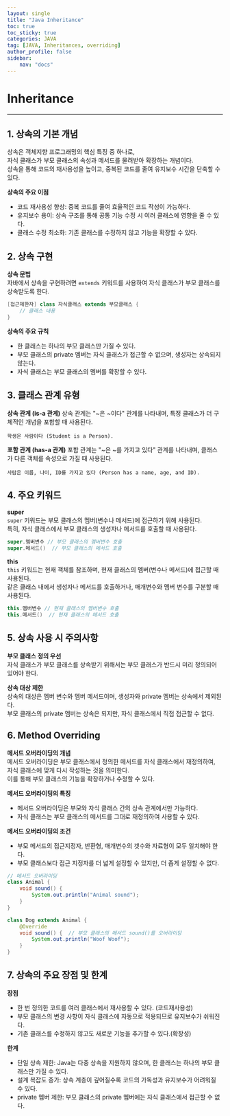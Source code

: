 ```yaml
---
layout: single
title: "Java Inheritance"
toc: true
toc_sticky: true
categories: JAVA
tag: [JAVA, Inheritances, overriding]
author_profile: false
sidebar:
    nav: "docs"
---
```


# Inheritance
---

## 1. 상속의 기본 개념
상속은 객체지향 프로그래밍의 핵심 특징 중 하나로, <br/>
자식 클래스가 부모 클래스의 속성과 메서드를 물려받아 확장하는 개념이다. <br/>
상속을 통해 코드의 재사용성을 높이고, 중복된 코드를 줄여 유지보수 시간을 단축할 수 있다.<br/>

**상속의 주요 이점**
- 코드 재사용성 향상: 중복 코드를 줄여 효율적인 코드 작성이 가능하다.<br/>
- 유지보수 용이: 상속 구조를 통해 공통 기능 수정 시 여러 클래스에 영향을 줄 수 있다.<br/>
- 클래스 수정 최소화: 기존 클래스를 수정하지 않고 기능을 확장할 수 있다.<br/>


## 2. 상속 구현
**상속 문법**<br/>
자바에서 상속을 구현하려면 `extends` 키워드를 사용하여 자식 클래스가 부모 클래스를 상속받도록 한다.<br/>
```java
[접근제한자] class 자식클래스 extends 부모클래스 {
    // 클래스 내용
}
```
**상속의 주요 규칙**<br/>
- 한 클래스는 하나의 부모 클래스만 가질 수 있다.<br/>
- 부모 클래스의 private 멤버는 자식 클래스가 접근할 수 없으며, 생성자는 상속되지 않는다.<br/>
- 자식 클래스는 부모 클래스의 멤버를 확장할 수 있다.<br/>


## 3. 클래스 관계 유형
**상속 관계 (is-a 관계)**
상속 관계는 "~은 ~이다" 관계를 나타내며, 특정 클래스가 더 구체적인 개념을 포함할 때 사용된다.
```
학생은 사람이다 (Student is a Person).
```
**포함 관계 (has-a 관계)**
포함 관계는 "~은 ~를 가지고 있다" 관계를 나타내며, 클래스가 다른 객체를 속성으로 가질 때 사용된다.
```
사람은 이름, 나이, ID를 가지고 있다 (Person has a name, age, and ID).
```

## 4. 주요 키워드
**super**<br/>
`super` 키워드는 부모 클래스의 멤버(변수나 메서드)에 접근하기 위해 사용된다.<br/>
특히, 자식 클래스에서 부모 클래스의 생성자나 메서드를 호출할 때 사용된다.<br/>
```java
super.멤버변수 // 부모 클래스의 멤버변수 호출
super.메서드()  // 부모 클래스의 메서드 호출
```

**this**<br/>
`this` 키워드는 현재 객체를 참조하며, 현재 클래스의 멤버(변수나 메서드)에 접근할 때 사용된다.<br/> 
같은 클래스 내에서 생성자나 메서드를 호출하거나, 매개변수와 멤버 변수를 구분할 때 사용된다.<br/> 
```java
this.멤버변수 // 현재 클래스의 멤버변수 호출
this.메서드()  // 현재 클래스의 메서드 호출
```

## 5. 상속 사용 시 주의사항
**부모 클래스 정의 우선**<br/>
자식 클래스가 부모 클래스를 상속받기 위해서는 부모 클래스가 반드시 미리 정의되어 있어야 한다.<br/> 

**상속 대상 제한**<br/>
상속의 대상은 멤버 변수와 멤버 메서드이며, 생성자와 private 멤버는 상속에서 제외된다. <br/> 
부모 클래스의 private 멤버는 상속은 되지만, 자식 클래스에서 직접 접근할 수 없다.<br/> 

## 6. Method Overriding
**메서드 오버라이딩의 개념**<br/>
메서드 오버라이딩은 부모 클래스에서 정의한 메서드를 자식 클래스에서 재정의하여, <br/> 
자식 클래스에 맞게 다시 작성하는 것을 의미한다. <br/>
이를 통해 부모 클래스의 기능을 확장하거나 수정할 수 있다.<br/> 

**메서드 오버라이딩의 특징**<br/>
- 메서드 오버라이딩은 부모와 자식 클래스 간의 상속 관계에서만 가능하다.<br/> 
- 자식 클래스는 부모 클래스의 메서드를 그대로 재정의하여 사용할 수 있다.<br/> 

**메서드 오버라이딩의 조건**<br/>
- 부모 메서드의 접근지정자, 반환형, 매개변수의 갯수와 자료형이 모두 일치해야 한다.<br/> 
- 부모 클래스보다 접근 지정자를 더 넓게 설정할 수 있지만, 더 좁게 설정할 수 없다.<br/> 

```java
// 메서드 오버라이딩
class Animal {
    void sound() {
        System.out.println("Animal sound");
    }
}

class Dog extends Animal {
    @Override
    void sound() {  // 부모 클래스의 메서드 sound()를 오버라이딩
        System.out.println("Woof Woof");
    }
}
```

## 7. 상속의 주요 장점 및 한계
**장점**
- 한 번 정의한 코드를 여러 클래스에서 재사용할 수 있다. (코드재사용성)<br/> 
- 부모 클래스의 변경 사항이 자식 클래스에 자동으로 적용되므로 유지보수가 쉬워진다.<br/> 
- 기존 클래스를 수정하지 않고도 새로운 기능을 추가할 수 있다.(확장성)<br/> 

**한계**
- 단일 상속 제한: Java는 다중 상속을 지원하지 않으며, 한 클래스는 하나의 부모 클래스만 가질 수 있다.<br/> 
- 설계 복잡도 증가: 상속 계층이 깊어질수록 코드의 가독성과 유지보수가 어려워질 수 있다.<br/> 
- private 멤버 제한: 부모 클래스의 private 멤버에는 자식 클래스에서 접근할 수 없다.<br/> 